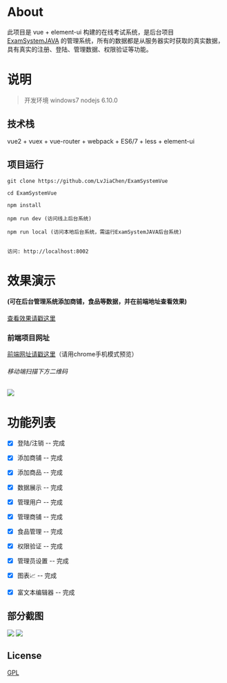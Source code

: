 
# About

此项目是 vue + element-ui 构建的在线考试系统，是后台项目[ExamSystemJAVA](https://github.com/LvJiaChen/ExamSystemJAVA) 的管理系统，所有的数据都是从服务器实时获取的真实数据，具有真实的注册、登陆、管理数据、权限验证等功能。


# 说明

>  开发环境 windows7 nodejs 6.10.0


## 技术栈

vue2 + vuex + vue-router + webpack + ES6/7 + less + element-ui


## 项目运行


```
git clone https://github.com/LvJiaChen/ExamSystemVue  

cd ExamSystemVue

npm install

npm run dev (访问线上后台系统)

npm run local (访问本地后台系统，需运行ExamSystemJAVA后台系统)


访问: http://localhost:8002

```


# 效果演示

#### (可在后台管理系统添加商铺，食品等数据，并在前端地址查看效果)

[查看效果请戳这里](http://cangdu.org/manage/)


### 前端项目网址
[前端网址请戳这里](http://cangdu.org/elm)（请用chrome手机模式预览）

###### 移动端扫描下方二维码

![](https://github.com/bailicangdu/vue2-manage/blob/master/screenshots/ewm.png)


# 功能列表

- [x] 登陆/注销 -- 完成 
- [x] 添加商铺 -- 完成
- [x] 添加商品 -- 完成
- [x] 数据展示 -- 完成
- [x] 管理用户 -- 完成
- [x] 管理商铺 -- 完成
- [x] 食品管理 -- 完成
- [x] 权限验证 -- 完成
- [x] 管理员设置 -- 完成
- [x] 图表📈 -- 完成
- [x] 富文本编辑器 -- 完成


## 部分截图


<img src="https://github.com/bailicangdu/vue2-manage/blob/master/screenshots/manage_home.png"/>

<img src="https://github.com/bailicangdu/vue2-manage/blob/master/screenshots/manage_shop.png"/>



## License

[GPL](https://github.com/bailicangdu/vue2-manage/blob/master/COPYING)
